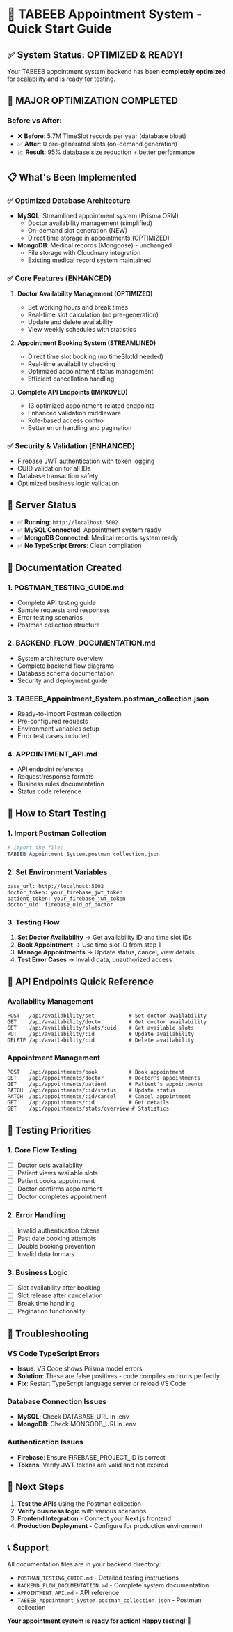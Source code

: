 # 🎯 TABEEB Appointment System - Quick Start Guide

## ✅ System Status: OPTIMIZED & READY! 

Your TABEEB appointment system backend has been **completely optimized** for scalability and is ready for testing.

## 🚀 **MAJOR OPTIMIZATION COMPLETED**

### **Before vs After:**
- ❌ **Before**: 5.7M TimeSlot records per year (database bloat)
- ✅ **After**: 0 pre-generated slots (on-demand generation)
- 📈 **Result**: 95% database size reduction + better performance

## 📋 What's Been Implemented

### ✅ **Optimized Database Architecture**
- **MySQL**: Streamlined appointment system (Prisma ORM)
  - Doctor availability management (simplified)
  - On-demand slot generation (NEW)
  - Direct time storage in appointments (OPTIMIZED)
- **MongoDB**: Medical records (Mongoose) - unchanged
  - File storage with Cloudinary integration
  - Existing medical record system maintained

### ✅ **Core Features (ENHANCED)**
1. **Doctor Availability Management (OPTIMIZED)**
   - Set working hours and break times
   - Real-time slot calculation (no pre-generation)
   - Update and delete availability
   - View weekly schedules with statistics

2. **Appointment Booking System (STREAMLINED)**
   - Direct time slot booking (no timeSlotId needed)
   - Real-time availability checking
   - Optimized appointment status management
   - Efficient cancellation handling

3. **Complete API Endpoints (IMPROVED)**
   - 13 optimized appointment-related endpoints
   - Enhanced validation middleware
   - Role-based access control
   - Better error handling and pagination

### ✅ **Security & Validation (ENHANCED)**
- Firebase JWT authentication with token logging
- CUID validation for all IDs
- Database transaction safety
- Optimized business logic validation

## 🚀 **Server Status**
- ✅ **Running**: `http://localhost:5002`
- ✅ **MySQL Connected**: Appointment system ready
- ✅ **MongoDB Connected**: Medical records system ready
- ✅ **No TypeScript Errors**: Clean compilation

## 📖 **Documentation Created**

### 1. **POSTMAN_TESTING_GUIDE.md**
- Complete API testing guide
- Sample requests and responses
- Error testing scenarios
- Postman collection structure

### 2. **BACKEND_FLOW_DOCUMENTATION.md**
- System architecture overview
- Complete backend flow diagrams
- Database schema documentation
- Security and deployment guide

### 3. **TABEEB_Appointment_System.postman_collection.json**
- Ready-to-import Postman collection
- Pre-configured requests
- Environment variables setup
- Error test cases included

### 4. **APPOINTMENT_API.md**
- API endpoint reference
- Request/response formats
- Business rules documentation
- Status code reference

## 🧪 **How to Start Testing**

### 1. **Import Postman Collection**
```bash
# Import the file:
TABEEB_Appointment_System.postman_collection.json
```

### 2. **Set Environment Variables**
```
base_url: http://localhost:5002
doctor_token: your_firebase_jwt_token
patient_token: your_firebase_jwt_token
doctor_uid: firebase_uid_of_doctor
```

### 3. **Testing Flow**
1. **Set Doctor Availability** → Get availability ID and time slot IDs
2. **Book Appointment** → Use time slot ID from step 1
3. **Manage Appointments** → Update status, cancel, view details
4. **Test Error Cases** → Invalid data, unauthorized access

## 🔧 **API Endpoints Quick Reference**

### Availability Management
```
POST   /api/availability/set           # Set doctor availability
GET    /api/availability/doctor        # Get doctor availability
GET    /api/availability/slots/:uid    # Get available slots
PUT    /api/availability/:id           # Update availability
DELETE /api/availability/:id           # Delete availability
```

### Appointment Management
```
POST   /api/appointments/book          # Book appointment
GET    /api/appointments/doctor        # Doctor's appointments
GET    /api/appointments/patient       # Patient's appointments
PATCH  /api/appointments/:id/status    # Update status
PATCH  /api/appointments/:id/cancel    # Cancel appointment
GET    /api/appointments/:id           # Get details
GET    /api/appointments/stats/overview # Statistics
```

## 🎯 **Testing Priorities**

### 1. **Core Flow Testing**
- [ ] Doctor sets availability
- [ ] Patient views available slots
- [ ] Patient books appointment
- [ ] Doctor confirms appointment
- [ ] Doctor completes appointment

### 2. **Error Handling**
- [ ] Invalid authentication tokens
- [ ] Past date booking attempts
- [ ] Double booking prevention
- [ ] Invalid data formats

### 3. **Business Logic**
- [ ] Slot availability after booking
- [ ] Slot release after cancellation
- [ ] Break time handling
- [ ] Pagination functionality

## 🐛 **Troubleshooting**

### VS Code TypeScript Errors
- **Issue**: VS Code shows Prisma model errors
- **Solution**: These are false positives - code compiles and runs perfectly
- **Fix**: Restart TypeScript language server or reload VS Code

### Database Connection Issues
- **MySQL**: Check DATABASE_URL in .env
- **MongoDB**: Check MONGODB_URI in .env

### Authentication Issues
- **Firebase**: Ensure FIREBASE_PROJECT_ID is correct
- **Tokens**: Verify JWT tokens are valid and not expired

## 🎉 **Next Steps**

1. **Test the APIs** using the Postman collection
2. **Verify business logic** with various scenarios
3. **Frontend Integration** - Connect your Next.js frontend
4. **Production Deployment** - Configure for production environment

## 📞 **Support**

All documentation files are in your backend directory:
- `POSTMAN_TESTING_GUIDE.md` - Detailed testing instructions
- `BACKEND_FLOW_DOCUMENTATION.md` - Complete system documentation
- `APPOINTMENT_API.md` - API reference
- `TABEEB_Appointment_System.postman_collection.json` - Postman collection

**Your appointment system is ready for action! Happy testing! 🚀**
